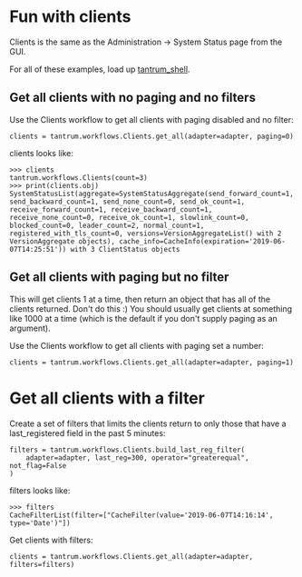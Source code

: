 # Fun with clients

Clients is the same as the Administration -> System Status page from the GUI.

For all of these examples, load up [tantrum_shell](connection_basics.md).

## Get all clients with no paging and no filters

Use the Clients workflow to get all clients with paging disabled and no filter:
```
clients = tantrum.workflows.Clients.get_all(adapter=adapter, paging=0)
```

clients looks like:
```
>>> clients
tantrum.workflows.Clients(count=3)
>>> print(clients.obj)
SystemStatusList(aggregate=SystemStatusAggregate(send_forward_count=1, send_backward_count=1, send_none_count=0, send_ok_count=1, receive_forward_count=1, receive_backward_count=1, receive_none_count=0, receive_ok_count=1, slowlink_count=0, blocked_count=0, leader_count=2, normal_count=1, registered_with_tls_count=0, versions=VersionAggregateList() with 2 VersionAggregate objects), cache_info=CacheInfo(expiration='2019-06-07T14:25:51')) with 3 ClientStatus objects
```

## Get all clients with paging but no filter

This will get clients 1 at a time, then return an object that has all of the clients returned. Don't do this :) You should usually get clients at something like 1000 at a time (which is the default if you don't supply paging as an argument).

Use the Clients workflow to get all clients with paging set a number:
```
clients = tantrum.workflows.Clients.get_all(adapter=adapter, paging=1)
```

# Get all clients with a filter

Create a set of filters that limits the clients return to only those that have a last_registered field in the past 5 minutes:
```
filters = tantrum.workflows.Clients.build_last_reg_filter(
    adapter=adapter, last_reg=300, operator="greaterequal", not_flag=False
)
```

filters looks like:
```
>>> filters
CacheFilterList(filter=["CacheFilter(value='2019-06-07T14:16:14', type='Date')"])
```

Get clients with filters:
```
clients = tantrum.workflows.Clients.get_all(adapter=adapter, filters=filters)
```
